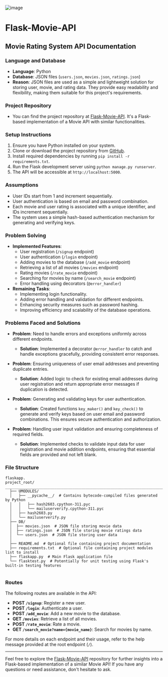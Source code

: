 ![image](https://github.com/0xAhmadYousuf/Flask-Movie-API/assets/139548576/9d5b8af9-9640-4875-9535-0ae4816f978a)


# Flask-Movie-API
## Movie Rating System API Documentation

### Language and Database
- **Language**: Python
- **Database**: JSON files (`users.json`, `movies.json`, `ratings.json`)
- **Reason**: JSON files are used as a simple and lightweight solution for storing user, movie, and rating data. They provide easy readability and flexibility, making them suitable for this project's requirements.

### Project Repository
- You can find the project repository at [Flask-Movie-API](https://github.com/0xAhmadYousuf/Flask-Movie-API). It's a Flask-based implementation of a Movie API with similar functionalities.

### Setup Instructions
1. Ensure you have Python installed on your system.
2. Clone or download the project repository from [GitHub](https://github.com/0xAhmadYousuf/Flask-Movie-API).
3. Install required dependencies by running `pip install -r requirements.txt`.
4. Run the Flask development server using `python manage.py runserver`.
5. The API will be accessible at `http://localhost:5000`.

### Assumptions
- User IDs start from 1 and increment sequentially.
- User authentication is based on email and password combination.
- Each movie and user rating is associated with a unique identifier, and IDs increment sequentially.
- The system uses a simple hash-based authentication mechanism for generating and verifying keys.

### Problem Solving
- **Implemented Features**:
  - User registration (`/signup` endpoint)
  - User authentication (`/login` endpoint)
  - Adding movies to the database (`/add_movie` endpoint)
  - Retrieving a list of all movies (`/movies` endpoint)
  - Rating movies (`/rate_movie` endpoint)
  - Searching for movies by name (`/search_movie` endpoint)
  - Error handling using decorators (`@error_handler`)
- **Remaining Tasks**:
  - Implementing login functionality.
  - Adding error handling and validation for different endpoints.
  - Enhancing security measures such as password hashing.
  - Improving efficiency and scalability of the database operations.

### Problems Faced and Solutions
- **Problem**: Need to handle errors and exceptions uniformly across different endpoints.
  - **Solution**: Implemented a decorator `@error_handler` to catch and handle exceptions gracefully, providing consistent error responses.

- **Problem**: Ensuring uniqueness of user email addresses and preventing duplicate entries.
  - **Solution**: Added logic to check for existing email addresses during user registration and return appropriate error messages if duplication is detected.

- **Problem**: Generating and validating keys for user authentication.
  - **Solution**: Created functions `key_maker()` and `key_check()` to generate and verify keys based on user email and password combinations. This ensures secure authentication and authorization.

- **Problem**: Handling user input validation and ensuring completeness of required fields.
  - **Solution**: Implemented checks to validate input data for user registration and movie addition endpoints, ensuring that essential fields are provided and not left blank.

### File Structure
```
flaskapp.
project_root/
______________________________________________________________________________________
  ├── UMODULES/
  │   ├── __pycache__/  # Contains bytecode-compiled files generated by Python
  │   │   ├── hash2603.cpython-311.pyc
  │   │   └── mailuserverify.cpython-311.pyc
  │   ├── hash2603.py
  │   └── mailuserverify.py
  ├── DB/
  │  ├── movies.json  # JSON file storing movie data
  │  ├── ratings.json  # JSON file storing movie ratings data
  │  └── users.json  # JSON file storing user data
  │
  ├── README.md  # Optional file containing project documentation
  ├── requirements.txt  # Optional file containing project modules list to install
  ├── flaskapp.py  # Main Flask application file
  └── flasktest.py  # Potentially for unit testing using Flask's built-in testing features


```

### Routes
The following routes are available in the API:

- **POST `/signup`**: Register a new user.
- **POST `/login`**: Authenticate a user.
- **POST `/add_movie`**: Add a new movie to the database.
- **GET `/movies`**: Retrieve a list of all movies.
- **POST `/rate_movie`**: Rate a movie.
- **GET `/search_movie?name={movie_name}`**: Search for movies by name.

For more details on each endpoint and their usage, refer to the help message provided at the root endpoint (`/`).

---

Feel free to explore the [Flask-Movie-API](https://github.com/0xAhmadYousuf/Flask-Movie-API) repository for further insights into a Flask-based implementation of a similar Movie API! If you have any questions or need assistance, don't hesitate to ask.
